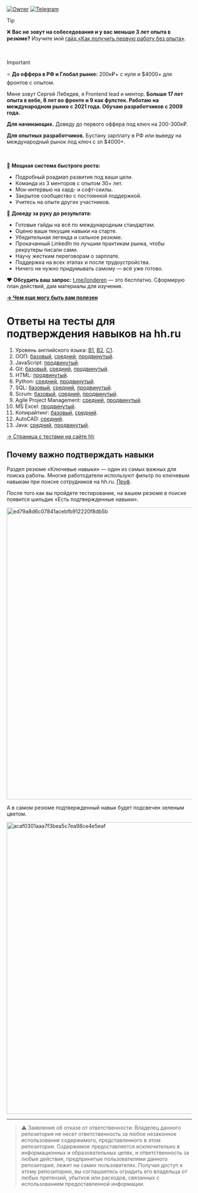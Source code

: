 [![Owner](https://img.shields.io/badge/owner-londeren-green)](https://github.com/londeren)
[![Telegram](https://badgen.net/badge/icon/telegram/cyan?icon=telegram&label)](https://t.me/just_solve_it)

> [!TIP]
> ❌ **Вас не зовут на собеседования и у вас меньше 3 лет опыта в резюме?** Изучите мой [гайд «Как получить первую работу без опыта»](https://t.me/just_solve_it/296).

ㅤ⠀

> [!IMPORTANT]
> ⭐️ **До оффера в РФ и Глобал рынке:** 200к₽+ с нуля и $4000+ для фронтов с опытом.
> 
> Меня зовут Сергей Лебедев, я Frontend lead и ментор. 
**Больше 17 лет опыта в вебе, 8 лет во фронте и 9 как фулстек. Работаю на международном рынке с 2021 года. Обучаю разработчиков с 2009 года.**
>
> **Для начинающих.** Доведу до первого оффера под ключ на 200-300к₽.
> 
> **Для опытных разработчиков.** Бустану зарплату в РФ или выведу на международный рынок под ключ с зп $4000+.

ㅤ⠀

💪 **Мощная система быстрого роста:**

* Подробный роадмап развития под ваши цели.
* Команда из 3 менторов с опытом 30+ лет.
* Мок-интервью на хард- и софт-скилы.
* Закрытое сообщество с постоянной поддержкой.
* Учитесь на опыте других участников.


🎯 **Доведу за руку до результата:**

* Готовые гайды на всё по международным стандартам.
* Оценю ваши текущие навыки на старте.
* Убедительная легенда и сильное резюме.
* Прокачанный LinkedIn по лучшим практикам рынка, чтобы рекрутеры писали сами.
* Научу жестким переговорам о зарплате.
* Поддержка на всех этапах и после трудоустройства.
* Ничего не нужно придумывать самому — всё уже готово.


❤️ **Обсудить ваш запрос:** [t.me/londeren](https://t.me/londeren) — это бесплатно. Сформирую план действий, дам материалы для изучения.



**[→ Чем еще могу быть вам полезен](https://teletype.in/@just_solve_it/about)**


# Ответы на тесты для подтверждения навыков на hh.ru

1. Уровень английского языка: [B1](english/b1.md), [B2](english/b2.md), [C1](english/c1.md).
2. ООП: [базовый](oop/basic.md), [средний](oop/intermediate.md), [продвинутый](oop/advanced.md).
3. JavaScript: [продвинутый](javascript/advanced.md).
4. Git: [базовый](git/basic.md), [средний](git/intermediate.md), [продвинутый](git/advanced.md).
5. HTML: [продвинутый](html/advanced.md).
6. Python: [средний](python/intermediate.md), [продвинутый](python/advanced.md).
7. SQL: [базовый](sql/basic.md), [средний](sql/intermediate.md), [продвинутый](sql/advanced.md).
8. Scrum: [базовый](scrum/basic.md), [средний](scrum/intermediate.md), [продвинутый](scrum/advanced.md).
9. Agile Project Management: [средний](agile-project-management/intermediate.md), [продвинутый](agile-project-management/advanced.md).
10. MS Excel: [продвинутый](ms-excel/advanced.md).
11. Копирайтинг: [базовый](copywriting/basic.md), [средний](copywriting/intermediate.md).
12. AutoCAD: [средний](autocad/intermediate.md).
13. Java: [средний](java/intermediate.md), [продвинутый](java/advanced.md).

[→ Страница с тестами на сайте hh](https://hh.ru/applicant/skill_verifications/methods)

## Почему важно подтверждать навыки

Раздел резюме «Ключевые навыки» — один из самых важных для поиска работы. Многие работодатели используют фильтр по ключевым навыкам при поиске сотрудников на hh.ru. [Пруф](https://feedback.hh.ru/knowledge-base/article/7110).

После того как вы пройдете тестирование, на вашем резюме в поиске появится шильдик «Есть подтвержденные навыки».

<img width="794" alt="ed79a8d6c07841acebfb912220f8db5b" src="https://github.com/user-attachments/assets/5c817e99-4049-4fe5-9d7b-f17ffcd42a98">

А в самом резюме подтвержденный навык будет подсвечен зеленым цветом.

<img width="794" alt="acaf0301aaa7f3bea5c7ea98ce4e5eaf" src="https://github.com/user-attachments/assets/2c7db6e4-975c-45f0-85d1-2e394d46cf4b">

---

> ⚠️ Заявление об отказе от ответственности: Владелец данного репозитория не несет ответственность за любое незаконное использование содержимого, представленного в этом репозитории. Содержимое предоставляется исключительно в информационных и образовательных целях, и ответственность за любые действия, предпринятые пользователями данного репозитория, лежит на самих пользователях. Получая доступ к этому репозиторию, вы соглашаетесь оградить его владельца от любых претензий, убытков или расходов, связанных с использованием предоставленной информации.
